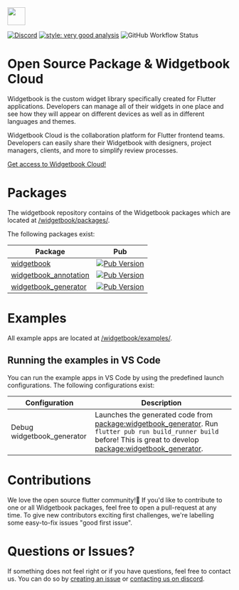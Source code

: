 <img height=40 src="https://raw.githubusercontent.com/widgetbook/widgetbook/4130a18efa61a1b94185409a6f7a735e0494fb30/docs/assets/WidgetbookLogo.svg">

[![Discord](https://img.shields.io/discord/879618555560218625?color=blue&style=flat-square)](https://discord.com/invite/zT4AMStAJA)
[![style: very good analysis](https://img.shields.io/badge/style-very_good_analysis-B22C89.svg?style=flat-square)](https://pub.dev/packages/very_good_analysis) 
![GitHub Workflow Status](https://img.shields.io/github/actions/workflow/status/widgetbook/widgetbook/widgetbook.yaml?branch=main)

# Open Source Package & Widgetbook Cloud

Widgetbook is the custom widget library specifically created for Flutter applications. Developers can manage all of their widgets in one place and see how they will appear on different devices as well as in different languages and themes. 

Widgetbook Cloud is the collaboration platform for Flutter frontend teams. Developers can easily share their Widgetbook with designers, project managers, clients, and more to simplify review processes.

[Get access to Widgetbook Cloud!](https://www.widgetbook.io/)

# Packages

The widgetbook repository contains of the Widgetbook packages which are located at [/widgetbook/packages/](https://github.com/widgetbook/widgetbook/tree/main/packages).

The following packages exist:

| Package           | Pub |
| ----------------- | --------------------------------- |
| [widgetbook](https://github.com/widgetbook/widgetbook/tree/main/packages/widgetbook) | [![Pub Version](https://img.shields.io/pub/v/widgetbook?style=flat-square)](https://pub.dev/packages/widgetbook) | 
| [widgetbook_annotation](https://github.com/widgetbook/widgetbook/tree/main/packages/widgetbook_annotation) | [![Pub Version](https://img.shields.io/pub/v/widgetbook_annotation?style=flat-square)](https://pub.dev/packages/widgetbook_annotation)  | 
| [widgetbook_generator](https://github.com/widgetbook/widgetbook/tree/main/packages/widgetbook_generator) | [![Pub Version](https://img.shields.io/pub/v/widgetbook_generator?style=flat-square)](https://pub.dev/packages/widgetbook_generator) | 

# Examples

All example apps are located at [/widgetbook/examples/](https://github.com/widgetbook/widgetbook/tree/main/examples/).

## Running the examples in VS Code

You can run the example apps in VS Code by using the predefined launch configurations. The following configurations exist:

| Configuration | Description |
| ------------- | ----------- |
| Debug widgetbook_generator | Launches the generated code from [package:widgetbook_generator](https://github.com/widgetbook/widgetbook/tree/main/packages/widgetbook_generator). Run `flutter pub run build_runner build` before! This is great to develop [package:widgetbook_generator](https://github.com/widgetbook/widgetbook/tree/main/packages/widgetbook_generator). |

# Contributions

We love the open source flutter community!💙 If you'd like to contribute to one or all Widgetbook packages, feel free to open a pull-request at any time. To give new contributors exciting first challenges, we're labelling some easy-to-fix issues "good first issue".

# Questions or Issues? 

If something does not feel right or if you have questions, feel free to contact us. You can do so by [creating an issue](https://github.com/widgetbook/widgetbook/issues) or [contacting us on discord](https://discord.gg/zT4AMStAJA).
